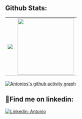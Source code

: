 ## Github Stats:

<table>
  <tr>
    <td>
       <a href="http://www.github.com/antoniohof"><img src="https://github-readme-streak-stats.herokuapp.com/?user=antoniohof&stroke=ffffff&background=000000&ring=ffffff&fire=ffffff&currStreakNum=ffffff&currStreakLabel=ffffff&sideNums=ffffff&sideLabels=ffffff&dates=ffffff&hide_border=true" />
       </a>
    </td>
    <td>
     <img height="180em" src="https://github-readme-stats.vercel.app/api/top-langs/?username=antoniohof&layout=compact&langs_count=7&theme=dark"/>
    </td>
  </tr>
</table>


[![Antonios's github activity graph](https://github-readme-activity-graph.vercel.app/graph?username=antoniohof&theme=high-contrast)](https://github.com/ashutosh00710/github-readme-activity-graph)


## 🚀Find me on linkedin:

[![Linkedin: Antonio](https://img.shields.io/badge/-Linkedin-blue?style=flat-square&logo=Linkedin&logoColor=white&link=https://www.linkedin.com/in/antoniohof/)](https://www.linkedin.com/in/antoniohof/)
